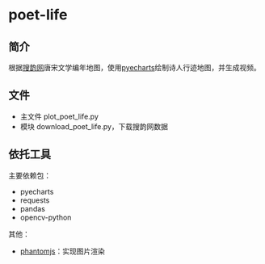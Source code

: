# poet-life
## 简介
根据[搜韵网](https://sou-yun.cn/PoemGeo.aspx)唐宋文学编年地图，使用[pyecharts](https://pyecharts.org/#/)绘制诗人行迹地图，并生成视频。
## 文件
* 主文件 plot_poet_life.py
* 模块 download_poet_life.py，下载搜韵网数据
## 依托工具
主要依赖包：
* pyecharts
* requests
* pandas
* opencv-python

其他：
* [phantomjs](https://phantomjs.org/download.html)：实现图片渲染

